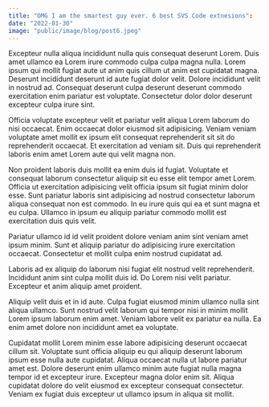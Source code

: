 ```yaml
---
title: "OMG I am the smartest guy ever. 6 best SVS Code extnesions":
date: "2022-01-30"
image: "public/image/blog/post6.jpeg"
---
```


Excepteur nulla aliqua incididunt nulla quis consequat deserunt Lorem. Duis amet ullamco ea Lorem irure commodo culpa culpa magna nulla. Lorem ipsum qui mollit fugiat aute ut anim quis cillum ut anim est cupidatat magna. Deserunt incididunt deserunt id aute fugiat dolor velit. Dolore incididunt velit in nostrud ad. Consequat deserunt culpa deserunt deserunt commodo exercitation enim pariatur est voluptate. Consectetur dolor dolor deserunt excepteur culpa irure sint.

Officia voluptate excepteur velit et pariatur velit aliqua Lorem laborum do nisi occaecat. Enim occaecat dolor eiusmod sit adipisicing. Veniam veniam voluptate amet mollit ex ipsum elit consequat reprehenderit sit sit do reprehenderit occaecat. Et exercitation ad veniam sit. Duis qui reprehenderit laboris enim amet Lorem aute qui velit magna non.

Non proident laboris duis mollit ea enim duis id fugiat. Voluptate et consequat laborum consectetur aliquip sit eu esse elit tempor amet Lorem. Officia ut exercitation adipisicing velit officia ipsum sit fugiat minim dolor esse. Sunt pariatur laboris sint adipisicing ad nostrud consectetur laborum aliqua consequat non est commodo. In eu irure quis qui ea et sunt magna et eu culpa. Ullamco in ipsum eu aliquip pariatur commodo mollit est exercitation duis quis velit.

Pariatur ullamco id id velit proident dolore veniam anim sint veniam amet ipsum minim. Sunt et aliquip pariatur do adipisicing irure exercitation occaecat. Consectetur et mollit culpa enim nostrud cupidatat ad.

Laboris ad ex aliquip do laborum nisi fugiat elit nostrud velit reprehenderit. Incididunt anim sint culpa mollit duis id. Do Lorem nisi velit pariatur. Excepteur et anim aliquip amet proident.

Aliquip velit duis et in id aute. Culpa fugiat eiusmod minim ullamco nulla sint aliqua ullamco. Sunt nostrud velit laborum qui tempor nisi in minim mollit Lorem ipsum laborum enim amet. Veniam labore velit ex pariatur ea nulla. Ea enim amet dolore non incididunt amet ea voluptate.

Cupidatat mollit Lorem minim esse labore adipisicing deserunt occaecat cillum sit. Voluptate sunt officia aliquip eu qui aliquip deserunt laborum ipsum esse nulla aute cupidatat. Aliqua occaecat nulla ut labore pariatur amet est. Dolore deserunt enim ullamco minim aute fugiat nulla magna tempor id et excepteur irure. Excepteur magna dolor enim sit. Aliqua cupidatat dolore do velit eiusmod ex excepteur consequat consectetur. Veniam ex fugiat duis excepteur ut ullamco ipsum in aliqua sit mollit.
